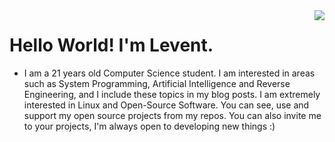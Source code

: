 <img align='right' src="https://github-readme-stats.vercel.app/api?username=lvntky&show_icons=true">

# Hello World! I'm Levent.
* I am a 21 years old Computer Science student. I am interested in areas such as System Programming, Artificial Intelligence and Reverse Engineering, and I include these topics in my blog posts. I am extremely interested in Linux and Open-Source Software. You can see, use and support my open source projects from my repos. You can also invite me to your projects, I'm always open to developing new things :)
